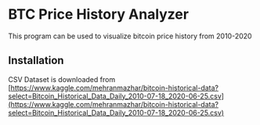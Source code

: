 # BTC Price History Analyzer

This program can be used to visualize bitcoin price history from 2010-2020
## Installation

CSV Dataset is downloaded from [https://www.kaggle.com/mehranmazhar/bitcoin-historical-data?select=Bitcoin_Historical_Data_Daily_2010-07-18_2020-06-25.csv](https://www.kaggle.com/mehranmazhar/bitcoin-historical-data?select=Bitcoin_Historical_Data_Daily_2010-07-18_2020-06-25.csv)
